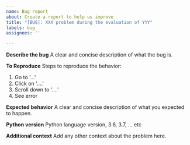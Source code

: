 ```yaml
---
name: Bug report
about: Create a report to help us improve
title: "[BUG]: XXX problem during the evaluation of YYY"
labels: bug
assignees: ''

---
```


**Describe the bug**
A clear and concise description of what the bug is.

**To Reproduce**
Steps to reproduce the behavior:
1. Go to '...'
2. Click on '....'
3. Scroll down to '....'
4. See error

**Expected behavior**
A clear and concise description of what you expected to happen.


**Python version**
Python language version, 3.6, 3.7, ... etc

**Additional context**
Add any other context about the problem here.
